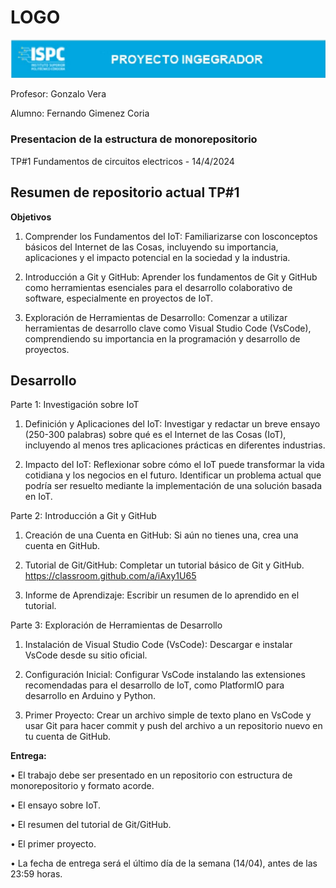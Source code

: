 # LOGO
![alt text](./rsc/visuales/LOGO.png)

Profesor: Gonzalo Vera

Alumno: Fernando Gimenez Coria
### **Presentacion de la estructura de monorepositorio**
TP#1 Fundamentos de circuitos electricos - 14/4/2024

## **Resumen de repositorio actual TP#1**
**Objetivos**
1. Comprender los Fundamentos del IoT: Familiarizarse con losconceptos básicos del Internet de las Cosas, incluyendo su importancia, aplicaciones y el impacto potencial en la sociedad y la industria.

2. Introducción a Git y GitHub: Aprender los fundamentos de Git y GitHub como herramientas esenciales para el desarrollo colaborativo de  software, especialmente en proyectos de IoT.

3. Exploración de Herramientas de Desarrollo: Comenzar a utilizar herramientas de desarrollo clave como Visual Studio Code (VsCode), comprendiendo su importancia en la programación y desarrollo de proyectos.

## **Desarrollo**

Parte 1: Investigación sobre IoT 

1. Definición y Aplicaciones del IoT: Investigar y redactar un breve ensayo (250-300 palabras) sobre qué es el Internet de las Cosas (IoT), incluyendo al menos tres aplicaciones prácticas en diferentes industrias.

2. Impacto del IoT: Reflexionar sobre cómo el IoT puede transformar la vida cotidiana y los negocios en el futuro. Identificar un problema actual que podría ser resuelto mediante la implementación de una solución basada en IoT.

Parte 2: Introducción a Git y GitHub

1. Creación de una Cuenta en GitHub: Si aún no tienes una, crea una cuenta en GitHub.

2. Tutorial de Git/GitHub: Completar un tutorial básico de Git y GitHub. https://classroom.github.com/a/iAxy1U65

3. Informe de Aprendizaje: Escribir un resumen de lo aprendido en el tutorial.

Parte 3: Exploración de Herramientas de Desarrollo

1. Instalación de Visual Studio Code (VsCode): Descargar e instalar VsCode desde su sitio oficial.

2. Configuración Inicial: Configurar VsCode instalando las extensiones recomendadas para el desarrollo de IoT, como
PlatformIO para desarrollo en Arduino y Python.

3. Primer Proyecto: Crear un archivo simple de texto plano en VsCode y usar Git para hacer commit y push del archivo a un repositorio nuevo en tu cuenta de GitHub.

**Entrega:**

• El trabajo debe ser presentado en un repositorio con estructura de monorepositorio y formato acorde.

• El ensayo sobre IoT.

• El resumen del tutorial de Git/GitHub.

• El primer proyecto.

• La fecha de entrega será el último día de la semana (14/04), antes de las 23:59 horas.